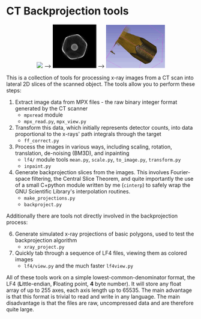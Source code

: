 # CT Backprojection tools

<p align="center">
<img src="example_images/pencil_ct.gif" width="23%"> --> <img src="example_images/pencil_cross.png" width="23%"> --> <img src="example_images/pencil3d.png" width="31%">
</p>

This is a collection of tools for processing x-ray images from a CT scan into lateral 2D slices of the scanned object. The tools allow you to perform these steps:

1. Extract image data from MPX files - the raw binary integer format generated by the CT scanner
    * `mpxread` module
    * `mpx_read.py`, `mpx_view.py`
2. Transform this data, which initially represents detector counts, into data proportional to the x-rays' path integrals through the target
    * `ff_correct.py`
3. Process the images in various ways, including scaling, rotation, translation, de-noising (BM3D), and inpainting
    * `lf4/` module tools `mean.py`, `scale.py`, `to_image.py`, `transform.py`
    * `inpaint.py`
5. Generate backprojection slices from the images. This involves Fourier-space filtering, the Central Slice Theorem, and quite importantly the use of a small C+python module written by me (`cinterp`) to safely wrap the GNU Scientific Library's interpolation routines.
    * `make_projections.py`
    * `backproject.py`

Additionally there are tools not directly involved in the backprojection process:

6. Generate simulated x-ray projections of basic polygons, used to test the backprojection algorithm
    * `xray_project.py`
7. Quickly tab through a sequence of LF4 files, viewing them as colored images
    * `lf4/view.py` and the much faster `lf4view.py`

All of these tools work on a simple lowest-common-denominator format, the LF4 (**L**ittle-endian, **F**loating point, **4** byte number). It will store any float array of up to 255 axes, each axis length up to 65535.
The main advantage is that this format is trivial to read and write in any language. The main disadvantage is that the files are raw, uncompressed data and are therefore quite large.
